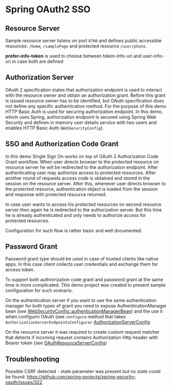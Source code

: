 # Spring OAuth2 SSO

## Resource Server

Sample resource server listens on port `8700` and defines public accessible resources: `/home`, `/samplePage` 
and protected resource `/user/photo`.

**prefer-info-token** is used to choose between token-info-uri and user-info-uri 
in case both are defined

## Authorization Server

OAuth 2 specification states that authorization endpoint is used to interact with the resource owner and obtain an 
authorization grant. Before this grant is issued resource owner has to be identified, but OAuth specification does not 
define any specific authentication method. For the purpose of this demo HTTP Basic Auth is used for securing 
authorization endpoint. In this demo, which uses Spring, authorization endpoint is secured using
Spring Web Security and defines in memory user details service with two users
and enables HTTP Basic Auth (`WebSecurityConfig`).

## SSO and Authorization Code Grant

In this demo Single Sign On works on top of OAuth 2 Authorization Code Grant workflow. When user directs browser to 
the protected resource on resource server he will be redirected to the authorization endpoint. After authenticating 
user may authorize access to protected resources. After another round of requests access code is obtained and stored 
in the session on the resource server. After this, whenever user directs browser to the protected resource, authentication 
object is loaded from the session and response with protected resource returned.

In case user wants to access his protected resources on second resource server then again he is redirected to the
authorization server. But this time he is already authenticated and only needs to authorize access for protected 
resources.

Configuration for such flow is rather basic and well documented.

## Password Grant

Password grant type should be used in case of trusted clients like native apps. In this case client collects
user credentials and exchange them for access token.

To support both authrorization code grant and password grant at the same time is more complicated. This demo project was created to 
present sample configuration for such scenario.

On the authentication server if you want to use the same authentication manager for both types of grant you need to
expose AuthenticationManager bean (see [WebSecurityConfig::authenticationManagerBean](https://github.com/pawelkorus/spring-oauth-sso/blob/master/authorization_server/src/main/java/sample/springoauthsso/config/WebSecurityConfig.java)) and the use it when configurin OAuth (see `configure` method that takes `AuthorizationServerEndpointsConfigurer` [AuthorizationServerConfig](https://github.com/pawelkorus/spring-oauth-sso/blob/master/authorization_server/src/main/java/sample/springoauthsso/config/AuthorizatonServerConfig.java)

On the resource server it was required to create custom request matcher that detects if incoming request contains Authorization Http header with Bearer token (see [OAuthResourceServerConfig](https://github.com/pawelkorus/spring-oauth-sso/blob/master/resource_server/src/main/java/sample/springoauthsso/config/OAuthResourceServerConfig.java)) 

## Troubleshooting

Possible CSRF detected - state parameter was present but no state could be found: https://github.com/spring-projects/spring-security-oauth/issues/322
